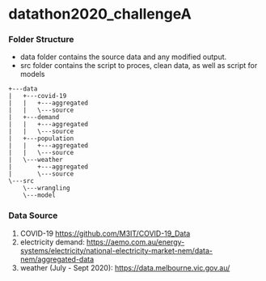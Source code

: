 # datathon2020_challengeA


### Folder Structure
- data folder contains the source data and any modified output.
- src folder contains the script to proces, clean data, as well as script for models  
```
+---data
|   +---covid-19
|   |   +---aggregated
|   |   \---source
|   +---demand
|   |   +---aggregated
|   |   \---source
|   +---population
|   |   +---aggregated
|   |   \---source
|   \---weather
|       +---aggregated
|       \---source
\---src
    \---wrangling
    \---model
```

### Data Source
1. COVID-19 https://github.com/M3IT/COVID-19_Data
2. electricity demand: https://aemo.com.au/energy-systems/electricity/national-electricity-market-nem/data-nem/aggregated-data
3. weather (July - Sept 2020): https://data.melbourne.vic.gov.au/